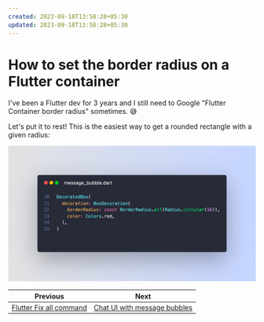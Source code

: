 ```yaml
---
created: 2023-09-18T13:58:28+05:30
updated: 2023-09-18T13:58:28+05:30
---
```

# How to set the border radius on a Flutter container

I've been a Flutter dev for 3 years and I still need to Google "Flutter Container border radius" sometimes. 😅

Let's put it to rest! This is the easiest way to get a rounded rectangle with a given radius:

![](008_flutter_container_border_radius.png)

 
| Previous | Next |
| -------- | ---- |
| [Flutter Fix all command](../0006-flutter-fix-all-command/index.md) | [Chat UI with message bubbles](../0008-chat-ui-with-message-bubbles/index.md) |